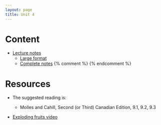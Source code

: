 ```yaml
---
layout: page
title: Unit 4
---
```


# Content

* [Lecture notes](/materials/life_history.handouts.pdf)
    * [Large format](/materials/life_history.large.pdf)
    * [Complete notes](materials/life_history.complete.pdf)
{% comment %} 
{% endcomment %} 

# Resources

* The suggested reading is:
  * Molles and Cahill, Second (or Third) Canadian Edition, 9.1, 9.2, 9.3

* [Exploding fruits video](https://www.youtube.com/watch?v=NsIojj4PzAo)

